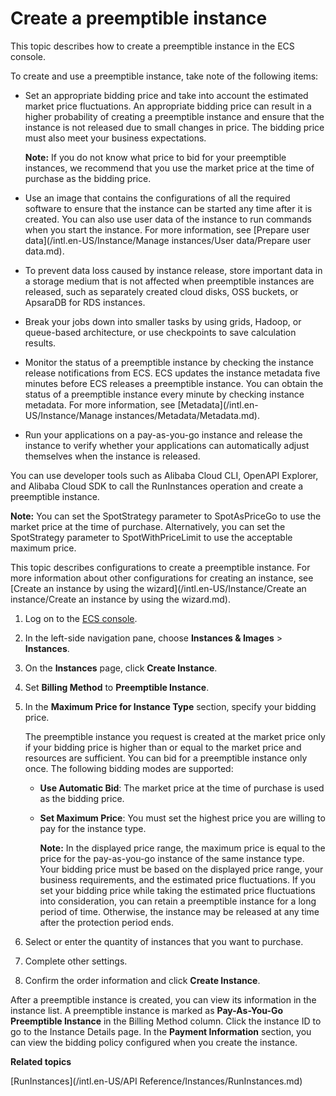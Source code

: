 # Create a preemptible instance

This topic describes how to create a preemptible instance in the ECS console.

To create and use a preemptible instance, take note of the following items:

-   Set an appropriate bidding price and take into account the estimated market price fluctuations. An appropriate bidding price can result in a higher probability of creating a preemptible instance and ensure that the instance is not released due to small changes in price. The bidding price must also meet your business expectations.

    **Note:** If you do not know what price to bid for your preemptible instances, we recommend that you use the market price at the time of purchase as the bidding price.

-   Use an image that contains the configurations of all the required software to ensure that the instance can be started any time after it is created. You can also use user data of the instance to run commands when you start the instance. For more information, see [Prepare user data](/intl.en-US/Instance/Manage instances/User data/Prepare user data.md).
-   To prevent data loss caused by instance release, store important data in a storage medium that is not affected when preemptible instances are released, such as separately created cloud disks, OSS buckets, or ApsaraDB for RDS instances.
-   Break your jobs down into smaller tasks by using grids, Hadoop, or queue-based architecture, or use checkpoints to save calculation results.
-   Monitor the status of a preemptible instance by checking the instance release notifications from ECS. ECS updates the instance metadata five minutes before ECS releases a preemptible instance. You can obtain the status of a preemptible instance every minute by checking instance metadata. For more information, see [Metadata](/intl.en-US/Instance/Manage instances/Metadata/Metadata.md).
-   Run your applications on a pay-as-you-go instance and release the instance to verify whether your applications can automatically adjust themselves when the instance is released.

You can use developer tools such as Alibaba Cloud CLI, OpenAPI Explorer, and Alibaba Cloud SDK to call the RunInstances operation and create a preemptible instance.

**Note:** You can set the SpotStrategy parameter to SpotAsPriceGo to use the market price at the time of purchase. Alternatively, you can set the SpotStrategy parameter to SpotWithPriceLimit to use the acceptable maximum price.

This topic describes configurations to create a preemptible instance. For more information about other configurations for creating an instance, see [Create an instance by using the wizard](/intl.en-US/Instance/Create an instance/Create an instance by using the wizard.md).

1.  Log on to the [ECS console](https://ecs.console.aliyun.com).

2.  In the left-side navigation pane, choose **Instances & Images** \> **Instances**.

3.  On the **Instances** page, click **Create Instance**.

4.  Set **Billing Method** to **Preemptible Instance**.

5.  In the **Maximum Price for Instance Type** section, specify your bidding price.

    The preemptible instance you request is created at the market price only if your bidding price is higher than or equal to the market price and resources are sufficient. You can bid for a preemptible instance only once. The following bidding modes are supported:

    -   **Use Automatic Bid**: The market price at the time of purchase is used as the bidding price.
    -   **Set Maximum Price**: You must set the highest price you are willing to pay for the instance type.

        **Note:** In the displayed price range, the maximum price is equal to the price for the pay-as-you-go instance of the same instance type. Your bidding price must be based on the displayed price range, your business requirements, and the estimated price fluctuations. If you set your bidding price while taking the estimated price fluctuations into consideration, you can retain a preemptible instance for a long period of time. Otherwise, the instance may be released at any time after the protection period ends.

6.  Select or enter the quantity of instances that you want to purchase.

7.  Complete other settings.

8.  Confirm the order information and click **Create Instance**.


After a preemptible instance is created, you can view its information in the instance list. A preemptible instance is marked as **Pay-As-You-Go Preemptible Instance** in the Billing Method column. Click the instance ID to go to the Instance Details page. In the **Payment Information** section, you can view the bidding policy configured when you create the instance.

**Related topics**  


[RunInstances](/intl.en-US/API Reference/Instances/RunInstances.md)

